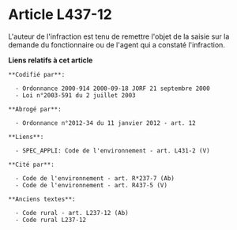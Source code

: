 # Article L437-12

L'auteur de l'infraction est tenu de remettre l'objet de la saisie sur la demande du fonctionnaire ou de l'agent qui a
constaté l'infraction.

**Liens relatifs à cet article**

	**Codifié par**:

	  - Ordonnance 2000-914 2000-09-18 JORF 21 septembre 2000
	  - Loi n°2003-591 du 2 juillet 2003

	**Abrogé par**:

	  - Ordonnance n°2012-34 du 11 janvier 2012 - art. 12

	**Liens**:

	  - SPEC_APPLI: Code de l'environnement - art. L431-2 (V)

	**Cité par**:

	  - Code de l'environnement - art. R*237-7 (Ab)
	  - Code de l'environnement - art. R437-5 (V)

	**Anciens textes**:

	  - Code rural - art. L237-12 (Ab)
	  - Code rural L237-12
